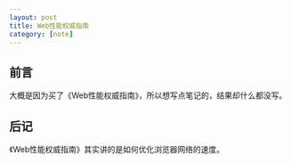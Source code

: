 ```yaml
---
layout: post
title: Web性能权威指南
category: [note]
---
```


## 前言

大概是因为买了《Web性能权威指南》，所以想写点笔记的，结果却什么都没写。

## 后记

《Web性能权威指南》其实讲的是如何优化浏览器网络的速度。
